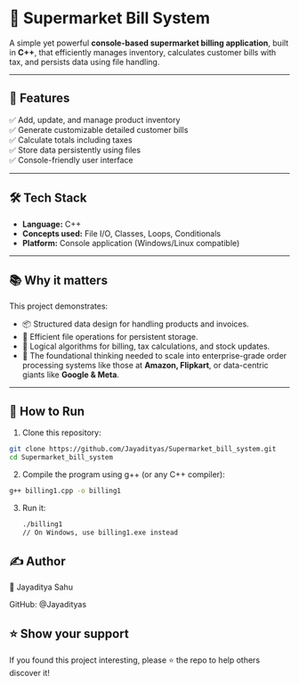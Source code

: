
# 🛒 Supermarket Bill System

A simple yet powerful **console-based supermarket billing application**, built in **C++**, that efficiently manages inventory, calculates customer bills with tax, and persists data using file handling.

---

## 🚀 Features

✅ Add, update, and manage product inventory  
✅ Generate customizable detailed customer bills  
✅ Calculate totals including taxes  
✅ Store data persistently using files  
✅ Console-friendly user interface

---

## 🛠 Tech Stack

- **Language:** C++
- **Concepts used:** File I/O, Classes, Loops, Conditionals
- **Platform:** Console application (Windows/Linux compatible)

---

## 📚 Why it matters

This project demonstrates:
- 📦 Structured data design for handling products and invoices.
- 🔄 Efficient file operations for persistent storage.
- 🧮 Logical algorithms for billing, tax calculations, and stock updates.
- 🚀 The foundational thinking needed to scale into enterprise-grade order processing systems like those at **Amazon, Flipkart**, or data-centric giants like **Google & Meta**.

---

## 📝 How to Run

1. Clone this repository:

```bash
git clone https://github.com/Jayadityas/Supermarket_bill_system.git
cd Supermarket_bill_system
```

2. Compile the program using g++ (or any C++ compiler):

 ``` bash
g++ billing1.cpp -o billing1

  ```
3. Run it:
   ``` bash
   ./billing1
   // On Windows, use billing1.exe instead
   ```
## ✍️ Author
👤 Jayaditya Sahu

GitHub: @Jayadityas

## ⭐️ Show your support
If you found this project interesting, please ⭐️ the repo to help others discover it!
